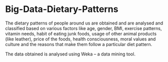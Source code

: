 # Big-Data-Dietary-Patterns
The dietary patterns of people around us are obtained and are analysed and classified based on various factors like age, gender, BMI, exercise patterns, vitamin needs, habit of eating junk foods, usage of other animal products (like leather), price of the foods, health consciousness, moral values and culture and the reasons that make them follow a particular diet pattern.

The data obtained is analysed using Weka – a data mining tool.

